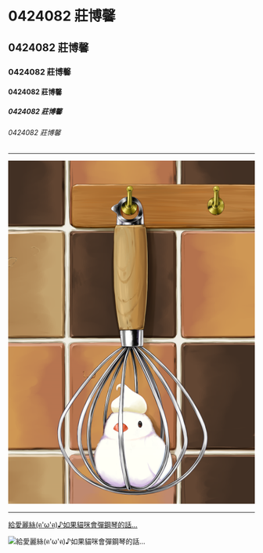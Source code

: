 # 0424082 莊博馨
## 0424082 莊博馨
### 0424082 莊博馨
#### 0424082 莊博馨
##### 0424082 莊博馨
###### 0424082 莊博馨
***
![](35207732.png)
***
[給愛麗絲(ฅ'ω'ฅ)♪如果貓咪會彈鋼琴的話...](https://www.youtube.com/watch?v=IfxxNX5NuUo )

![給愛麗絲(ฅ'ω'ฅ)♪如果貓咪會彈鋼琴的話...](https://img.youtube.com/vi/IfxxNX5NuUo/0.jpg)


